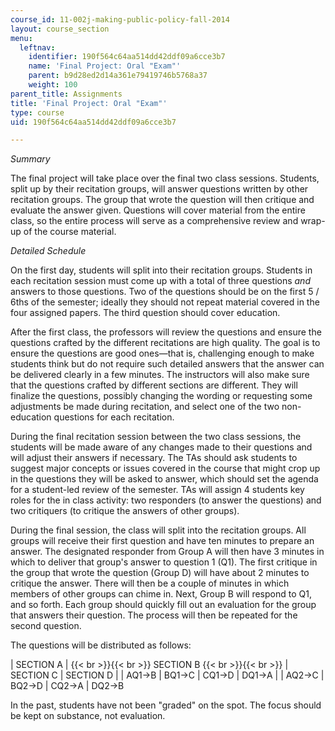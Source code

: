 ```yaml
---
course_id: 11-002j-making-public-policy-fall-2014
layout: course_section
menu:
  leftnav:
    identifier: 190f564c64aa514dd42ddf09a6cce3b7
    name: 'Final Project: Oral "Exam"'
    parent: b9d28ed2d14a361e79419746b5768a37
    weight: 100
parent_title: Assignments
title: 'Final Project: Oral "Exam"'
type: course
uid: 190f564c64aa514dd42ddf09a6cce3b7

---
```


_Summary_

The final project will take place over the final two class sessions. Students, split up by their recitation groups, will answer questions written by other recitation groups. The group that wrote the question will then critique and evaluate the answer given. Questions will cover material from the entire class, so the entire process will serve as a comprehensive review and wrap-up of the course material.

_Detailed Schedule_

On the first day, students will split into their recitation groups. Students in each recitation session must come up with a total of three questions _and_ answers to those questions. Two of the questions should be on the first 5 / 6ths of the semester; ideally they should not repeat material covered in the four assigned papers. The third question should cover education.

After the first class, the professors will review the questions and ensure the questions crafted by the different recitations are high quality. The goal is to ensure the questions are good ones—that is, challenging enough to make students think but do not require such detailed answers that the answer can be delivered clearly in a few minutes. The instructors will also make sure that the questions crafted by different sections are different. They will finalize the questions, possibly changing the wording or requesting some adjustments be made during recitation, and select one of the two non-education questions for each recitation.

During the final recitation session between the two class sessions, the students will be made aware of any changes made to their questions and will adjust their answers if necessary. The TAs should ask students to suggest major concepts or issues covered in the course that might crop up in the questions they will be asked to answer, which should set the agenda for a student-led review of the semester. TAs will assign 4 students key roles for the in class activity: two responders (to answer the questions) and two critiquers (to critique the answers of other groups).

During the final session, the class will split into the recitation groups. All groups will receive their first question and have ten minutes to prepare an answer. The designated responder from Group A will then have 3 minutes in which to deliver that group's answer to question 1 (Q1). The first critique in the group that wrote the question (Group D) will have about 2 minutes to critique the answer. There will then be a couple of minutes in which members of other groups can chime in. Next, Group B will respond to Q1, and so forth. Each group should quickly fill out an evaluation for the group that answers their question. The process will then be repeated for the second question.

The questions will be distributed as follows:

| SECTION A |  {{< br >}}{{< br >}} SECTION B {{< br >}}{{< br >}}  | SECTION C | SECTION D |
| AQ1→B | BQ1→C | CQ1→D | DQ1→A |
| AQ2→C | BQ2→D | CQ2→A | DQ2→B 

In the past, students have not been "graded" on the spot. The focus should be kept on substance, not evaluation.